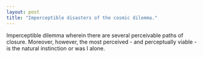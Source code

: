 ```yaml
---
layout: post
title: "Imperceptible disasters of the cosmic dilemma."
---
```

Imperceptible dilemma wherein there are several perceivable paths of closure. Moreover, however, the most perceived - and perceptually viable - is the natural instinction or was I alone.
